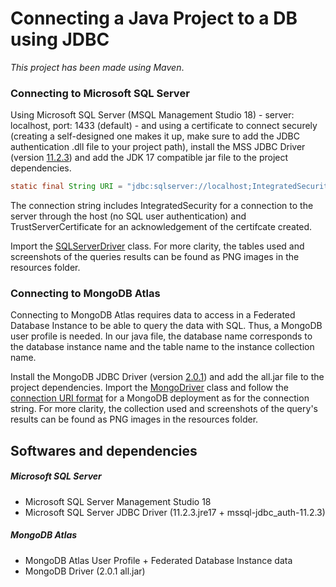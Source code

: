 # Connecting a Java Project to a DB using JDBC
_This project has been made using Maven_.

### Connecting to Microsoft SQL Server 
Using Microsoft SQL Server (MSQL Management Studio 18) - server: localhost, port: 1433 (default) - and using a certificate to connect securely (creating a self-designed one makes it up, make sure to add the JDBC authentication .dll file to your project path), install the MSS JDBC Driver (version [11.2.3](https://learn.microsoft.com/en-us/sql/connect/jdbc/release-notes-for-the-jdbc-driver?view=sql-server-ver16)) and add the JDK 17 compatible jar file to the project dependencies.

```java
static final String URI = "jdbc:sqlserver://localhost;IntegratedSecurity=True;TrustServerCertificate=True";
```
The connection string includes IntegratedSecurity for a connection to the server through the host (no SQL user authentication) and TrustServerCertificate for an acknowledgement of the certifcate created.

Import the [SQLServerDriver](https://learn.microsoft.com/en-us/sql/connect/jdbc/reference/sqlserverdriver-class?view=sql-server-ver16) class.
For more clarity, the tables used and screenshots of the queries results can be found as PNG images in the resources folder.

### Connecting to MongoDB Atlas
Connecting to MongoDB Atlas requires data to access in a Federated Database Instance to be able to query the data with SQL. Thus, a MongoDB user profile is needed. In our java file, the database name corresponds to the database instance name and the table name to the instance collection name.

Install the MongoDB JDBC Driver (version [2.0.1](https://search.maven.org/artifact/org.mongodb/mongodb-jdbc/2.0.1/jar)) and add the all.jar file to the project dependencies.
Import the [MongoDriver](https://github.com/mongodb/mongo-jdbc-driver/blob/master/src/main/java/com/mongodb/jdbc/MongoDriver.java) class and follow the [connection URI format](https://www.mongodb.com/docs/drivers/java/sync/current/fundamentals/connection/connect/#connection-uri) for a MongoDB deployment as for the connection string.
For more clarity, the collection used and screenshots of the query's results can be found as PNG images in the resources folder.

## Softwares and dependencies
##### Microsoft SQL Server
- Microsoft SQL Server Management Studio 18
- Microsoft SQL Server JDBC Driver (11.2.3.jre17 + mssql-jdbc_auth-11.2.3)

##### MongoDB Atlas
- MongoDB Atlas User Profile + Federated Database Instance data
- MongoDB Driver (2.0.1 all.jar)